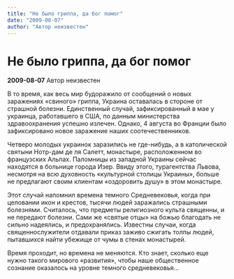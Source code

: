 ```yaml
---
title: "Не было гриппа, да бог помог"
date: "2009-08-07"
author: "Автор неизвестен"
---
```


# Не было гриппа, да бог помог

**2009-08-07** Автор неизвестен

В то время, как весь мир будоражило от сообщений о новых заражениях «свиного» гриппа, Украина оставалась в стороне от страшной болезни. Единственный случай, зафиксированный в мае у украинца, работавшего в США, по данным министерства здравоохранения успешно излечен. Однако, 4 августа во Франции было зафиксировано новое заражение наших соотечественников.

Четверо молодых украинок заразились не где-нибудь, а в католической святыни Нотр-дам де ля Салетт, монастыре, расположенном во французских Альпах. Паломницы из западной Украины сейчас находятся в больнице города Изер. Ввиду этого, турагентства Львова, несмотря на всю духовность «культурной столицы Украины», больше не предлагают своим клиентам «оздоровить душу» в этом монастыре.

Этот случай напомнил времена темного Средневековья, когда при целовании икон и крестов, тысячи людей заражались страшными болезнями. Считалось, что предметы религиозного культа священны, и не передают болезни. Сами же «святые отцы» на божью благодать не сильно надеялись, и предохранялись. Известны случаи, когда священнослужители отдавали приказ заживо сжигать толпы людей, пытавшихся найти убежище от чумы в стенах монастырей.

Время проходит, но времена не меняются. Кто знает, сколько еще нужно такого мирового «развития», чтобы наше общественное сознание оказалось на уровне темного средневековья...